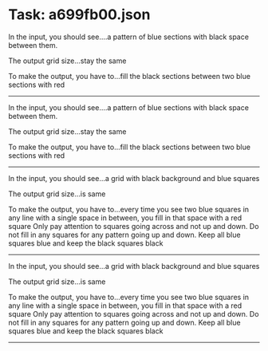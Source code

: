 # Task: a699fb00.json

In the input, you should see....a pattern of blue sections with black space between them.

The output grid size...stay the same

To make the output, you have to...fill the black sections between two blue sections with red

---

In the input, you should see....a pattern of blue sections with black space between them.

The output grid size...stay the same

To make the output, you have to...fill the black sections between two blue sections with red

---

In the input, you should see...a grid with black background and blue squares

The output grid size...is same

To make the output, you have to...every time you see two blue squares in any  line with a single space in between, you fill in that space with a red square Only pay attention to squares going across and not up and down. Do not fill in any squares for any pattern going up and down. Keep all blue squares blue and keep the black squares black

---

In the input, you should see...a grid with black background and blue squares

The output grid size...is same

To make the output, you have to...every time you see two blue squares in any  line with a single space in between, you fill in that space with a red square Only pay attention to squares going across and not up and down. Do not fill in any squares for any pattern going up and down. Keep all blue squares blue and keep the black squares black

---

